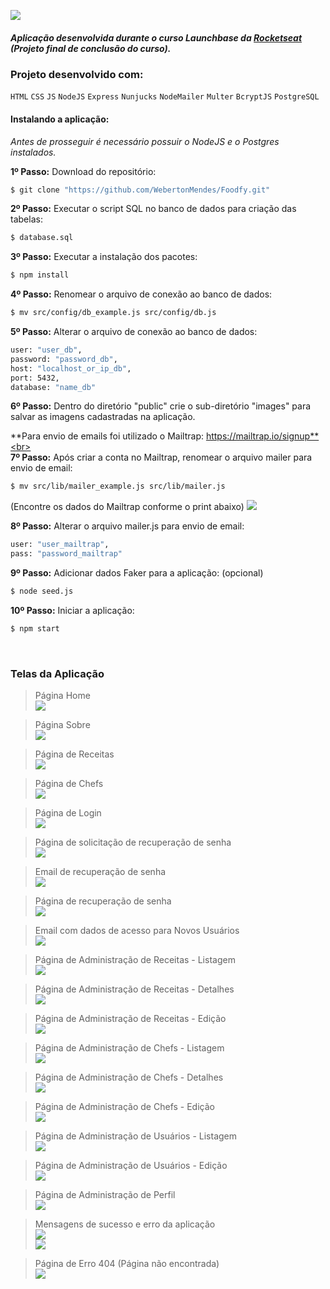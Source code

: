 ![](https://raw.githubusercontent.com/WebertonMendes/Foodfy/main/public/assets/logo_black.png)
<br>
##### Aplicação desenvolvida durante o curso Launchbase da <a href="https://rocketseat.com.br/" target="_blank">Rocketseat</a> (Projeto final de conclusão do curso).

### Projeto desenvolvido com:
`HTML` `CSS` `JS` `NodeJS` `Express` `Nunjucks` `NodeMailer` `Multer` `BcryptJS` `PostgreSQL`
<br>
#### Instalando a aplicação:

*Antes de prosseguir é necessário possuir o NodeJS e o Postgres instalados.*

**1º Passo:** Download do repositório:
```sh
$ git clone "https://github.com/WebertonMendes/Foodfy.git"
```

**2º Passo:** Executar o script SQL no banco de dados para criação das tabelas:
```sh
$ database.sql
```

**3º Passo:** Executar a instalação dos pacotes:
```sh
$ npm install
```

**4º Passo:** Renomear o arquivo de conexão ao banco de dados:
```sh
$ mv src/config/db_example.js src/config/db.js
```

**5º Passo:** Alterar o arquivo de conexão ao banco de dados:
```sh
user: "user_db",
password: "password_db",
host: "localhost_or_ip_db",
port: 5432,
database: "name_db"
```

**6º Passo:** Dentro do diretório "public" crie o sub-diretório "images" para salvar as imagens cadastradas na aplicação.
<br>

**Para envio de emails foi utilizado o Mailtrap: https://mailtrap.io/signup**<br><br>
**7º Passo:** Após criar a conta no Mailtrap, renomear o arquivo mailer para envio de email:
```sh
$ mv src/lib/mailer_example.js src/lib/mailer.js
```

(Encontre os dados do Mailtrap conforme o print abaixo)
![](https://raw.githubusercontent.com/WebertonMendes/Foodfy/master/screen/Foodfy01_MailtrapData.png)<br>

**8º Passo:** Alterar o arquivo mailer.js para envio de email:
```sh
user: "user_mailtrap",
pass: "password_mailtrap"
```

**9º Passo:** Adicionar dados Faker para a aplicação: (opcional)
```sh
$ node seed.js
```

**10º Passo:** Iniciar a aplicação:
```sh
$ npm start
```
<br>

### Telas da Aplicação

> Página Home<br>
![](https://raw.githubusercontent.com/WebertonMendes/Foodfy/master/screen/Foodfy02_Home.png)<br>

> Página Sobre<br>
![](https://raw.githubusercontent.com/WebertonMendes/Foodfy/master/screen/Foodfy03_About.png?raw=true)<br>

> Página de Receitas<br>
![](https://raw.githubusercontent.com/WebertonMendes/Foodfy/master/screen/Foodfy04_SiteRecipes.png?raw=true)<br>

> Página de Chefs<br>
![](https://raw.githubusercontent.com/WebertonMendes/Foodfy/master/screen/Foodfy05_SiteChefs.png?raw=true)<br>

> Página de Login<br>
![](https://raw.githubusercontent.com/WebertonMendes/Foodfy/master/screen/Foodfy06_Login.png?raw=true)<br>

> Página de solicitação de recuperação de senha<br>
![](https://raw.githubusercontent.com/WebertonMendes/Foodfy/master/screen/Foodfy07_Recover.png?raw=true)<br>

> Email de recuperação de senha<br>
![](https://raw.githubusercontent.com/WebertonMendes/Foodfy/master/screen/Foodfy08_RecoverMail.png?raw=true)<br>

> Página de recuperação de senha<br>
![](https://raw.githubusercontent.com/WebertonMendes/Foodfy/master/screen/Foodfy09_Recovery.png?raw=true)<br>

> Email com dados de acesso para Novos Usuários<br>
![](https://raw.githubusercontent.com/WebertonMendes/Foodfy/master/screen/Foodfy10_NewUser.png?raw=true)<br>

> Página de Administração de Receitas - Listagem<br>
![](https://raw.githubusercontent.com/WebertonMendes/Foodfy/master/screen/Foodfy11_AdminRecipesList.png?raw=true)<br>

> Página de Administração de Receitas - Detalhes<br>
![](https://raw.githubusercontent.com/WebertonMendes/Foodfy/master/screen/Foodfy12_AdminRecipesShow.png?raw=true)<br>

> Página de Administração de Receitas - Edição<br>
![](https://raw.githubusercontent.com/WebertonMendes/Foodfy/master/screen/Foodfy13_AdminRecipesEdit.png?raw=true)<br>

> Página de Administração de Chefs - Listagem<br>
![](https://raw.githubusercontent.com/WebertonMendes/Foodfy/master/screen/Foodfy14_AdminChefsList.png?raw=true)<br>

> Página de Administração de Chefs - Detalhes<br>
![](https://raw.githubusercontent.com/WebertonMendes/Foodfy/master/screen/Foodfy15_AdminChefsShow.png?raw=true)<br>

> Página de Administração de Chefs - Edição<br>
![](https://raw.githubusercontent.com/WebertonMendes/Foodfy/master/screen/Foodfy16_AdminChefsEdit.png?raw=true)<br>

> Página de Administração de Usuários - Listagem<br>
![](https://raw.githubusercontent.com/WebertonMendes/Foodfy/master/screen/Foodfy17_AdminUsersList.png?raw=true)<br>

> Página de Administração de Usuários - Edição<br>
![](https://raw.githubusercontent.com/WebertonMendes/Foodfy/master/screen/Foodfy18_AdminUsersEdit.png?raw=true)<br>

> Página de Administração de Perfil<br>
![](https://raw.githubusercontent.com/WebertonMendes/Foodfy/master/screen/Foodfy19_AdminProfile.png?raw=true)<br>

> Mensagens de sucesso e erro da aplicação<br>
![](https://raw.githubusercontent.com/WebertonMendes/Foodfy/master/screen/Foodfy20_SuccessMessages.png?raw=true)<br>
![](https://raw.githubusercontent.com/WebertonMendes/Foodfy/master/screen/Foodfy21_ErrorMessages.png?raw=true)<br>

> Página de Erro 404 (Página não encontrada)<br>
![](https://raw.githubusercontent.com/WebertonMendes/Foodfy/master/screen/Foodfy22_Error404.png?raw=true)<br>